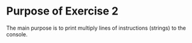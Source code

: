 # Purpose of Exercise 2

The main purpose is to print multiply lines of instructions (strings) to the console.